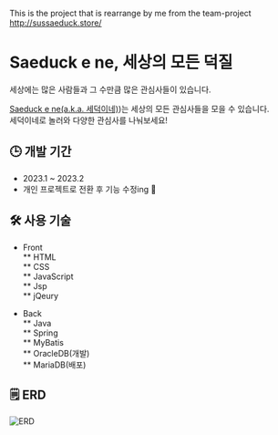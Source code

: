 This is the project that is rearrange by me from the team-project   
http://sussaeduck.store/   

# Saeduck e ne, 세상의 모든 덕질   
   
 세상에는 많은 사람들과 그 수만큼 많은 관심사들이 있습니다.  
 
 [Saeduck e ne(a.k.a. 세덕이네)](http://sussaeduck.store/))는 세상의 모든 관심사들을 모을 수 있습니다.   
 세덕이네로 놀러와 다양한 관심사를 나눠보세요!

## 🕒 개발 기간   
* 2023.1 ~ 2023.2
* 개인 프로젝트로 전환 후 기능 수정ing 💭   

## 🛠️ 사용 기술   
* Front   
** HTML   
** CSS   
** JavaScript   
** Jsp   
** jQeury   

* Back   
** Java   
** Spring   
** MyBatis   
** OracleDB(개발)   
** MariaDB(배포)   

## 🗒️ ERD
![ERD](https://user-images.githubusercontent.com/99123637/223102649-2ba5a71d-94f2-4216-bc33-daba47e0055f.png)
